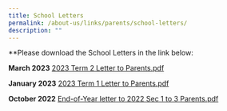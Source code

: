 ```yaml
---
title: School Letters
permalink: /about-us/links/parents/school-letters/
description: ""
---
```

**Please download the School Letters in the link below:

**March 2023** [2023 Term 2 Letter to Parents.pdf](/files/2023%20Term%202%20Letter%20to%20Parents.pdf)  

**January 2023**
[2023 Term 1 Letter to Parents.pdf](/files/2023%20Term%201%20Letter%20to%20Parents.pdf)  

**October 2022**
[End-of-Year letter to 2022 Sec 1 to 3 Parents.pdf](/files/End-of-Year%20letter%20to%202022%20Sec%201%20to%203%20Parents.pdf)
